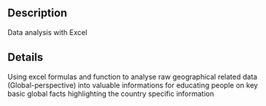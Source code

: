 ## Description

Data analysis with Excel

## Details

Using excel formulas and function to analyse raw geographical related data (Global-perspective) into valuable informations for educating people on key basic global facts highlighting the country specific information